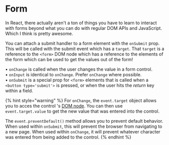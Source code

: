 # Form

In React, there actually aren't a ton of things you have to learn to interact with forms beyond what you can do with regular DOM APIs and JavaScript. Which I think is pretty awesome.

You can attach a submit handler to a form element with the `onSubmit` prop. This will be called with the submit event which has a `target`. That `target` is a reference to the `<form>` DOM node which has a reference to the elements of the form which can be used to get the values out of the form!

• `onChange` is called when the user changes the value in a form control.\
• `onInput` is identical to `onChange`. Prefer `onChange` where possible.\
• `onSubmit` is a special prop for `<form>` elements that is called when a `<button type='submit'>` is pressed, or when the user hits the _return_ key within a field.

{% hint style="warning" %}
For `onChange`, the `event.target` object allows you to acces the control 's [DOM node](https://developer.mozilla.org/en/docs/Web/API/Node). You can then use `event.target.value` to get the new value that was entered into the control.

The `event.preventDefault()` method allows you to prevent default behavior. When used within `onSubmit`, this will prevent the browser from navigating to a new page. When used within `onChange`, it will prevent whatever character was entered from being added to the control.
{% endhint %}

